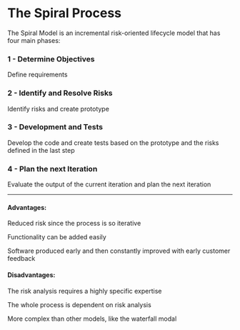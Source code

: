 # The Spiral Process

The Spiral Model is an incremental risk-oriented lifecycle model that has four main phases:

### 1 - Determine Objectives

Define requirements

### 2 - Identify and Resolve Risks

Identify risks and create prototype

### 3 - Development and Tests

Develop the code  and create tests based on the prototype and the risks defined in the last step

### 4 - Plan the next Iteration

Evaluate the output of the current iteration and plan the next iteration

***

#### Advantages:

Reduced risk since the process is so iterative

Functionality can be added easily

Software produced early and then constantly improved with early customer feedback

#### Disadvantages:

The risk analysis requires a highly specific expertise

The whole process is dependent on risk analysis

More complex than other models, like the waterfall modal
